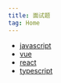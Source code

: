 ```yaml
---
title: 面试题
tag: Home
---
```


- [javascript](./tip/js.md)
- [vue](./tip/vue.md)
- [react](./tip/react.md)
- [typescript](./tip/ts.md)
